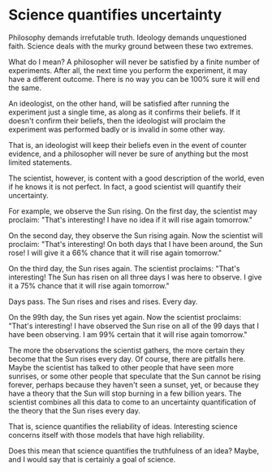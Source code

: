 # Science quantifies uncertainty

Philosophy demands irrefutable truth. Ideology demands unquestioned faith.
Science deals with the murky ground between these two extremes.

What do I mean? A philosopher will never be satisfied by a finite number of
experiments. After all, the next time you perform the experiment, it may have a
different outcome. There is no way you can be 100% sure it will end the same.

An ideologist, on the other hand, will be satisfied after running the
experiment just a single time, as along as it confirms their beliefs. If it
doesn't confirm their beliefs, then the ideologist will proclaim the experiment
was performed badly or is invalid in some other way.

That is, an ideologist will keep their beliefs even in the event of counter
evidence, and a philosopher will never be sure of anything but the most limited
statements.

The scientist, however, is content with a good description of the world, even
if he knows it is not perfect. In fact, a good scientist will quantify their
uncertainty.

For example, we observe the Sun rising. On the first day, the scientist may
proclaim: "That's interesting! I have no idea if it will rise again tomorrow."

On the second day, they observe the Sun rising again. Now the scientist will
proclaim: "That's interesting! On both days that I have been around, the Sun
rose! I will give it a 66% chance that it will rise again tomorrow."

On the third day, the Sun rises again. The scientist proclaims: "That's
interesting! The Sun has risen on all three days I was here to observe. I give
it a 75% chance that it will rise again tomorrow."

Days pass. The Sun rises and rises and rises. Every day.

On the 99th day, the Sun rises yet again. Now the scientist proclaims: "That's
interesting! I have observed the Sun rise on all of the 99 days that I have
been observing. I am 99% certain that it will rise again tomorrow."

The more the observations the scientist gathers, the more certain they become
that the Sun rises every day. Of course, there are pitfalls here. Maybe the
scientist has talked to other people that have seen more sunrises, or some
other people that speculate that the Sun cannot be rising forever, perhaps
because they haven't seen a sunset, yet, or because they have a theory that the
Sun will stop burning in a few billion years. The scientist combines all this
data to come to an uncertainty quantification of the theory that the Sun rises
every day.

That is, science quantifies the reliability of ideas. Interesting science
concerns itself with those models that have high reliability.

Does this mean that science quantifies the truthfulness of an idea? Maybe, and
I would say that is certainly a goal of science.
